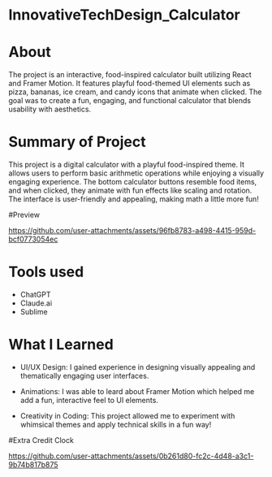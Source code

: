 # InnovativeTechDesign_Calculator

# About 
The project is an interactive, food-inspired calculator built utilizing React and Framer Motion. It features playful food-themed UI elements such as pizza, bananas, ice cream, and candy icons that animate when clicked. The goal was to create a fun, engaging, and functional calculator that blends usability with aesthetics.


# Summary of Project
This project is a digital calculator with a playful food-inspired theme. It allows users to perform basic arithmetic operations while enjoying a visually engaging experience. The bottom calculator buttons resemble food items, and when clicked, they animate with fun effects like scaling and rotation. The interface is user-friendly and appealing, making math a little more fun!

#Preview

https://github.com/user-attachments/assets/96fb8783-a498-4415-959d-bcf0773054ec



# Tools used
- ChatGPT
- Claude.ai
- Sublime

# What I Learned 
- UI/UX Design: I gained experience in designing visually appealing and thematically engaging user interfaces.
- Animations: I was able to leard about Framer Motion which helped me add a fun, interactive feel to UI elements.

- Creativity in Coding: This project allowed me to experiment with whimsical themes and apply technical skills in a fun way!



#Extra Credit Clock 


https://github.com/user-attachments/assets/0b261d80-fc2c-4d48-a3c1-9b74b817b875

